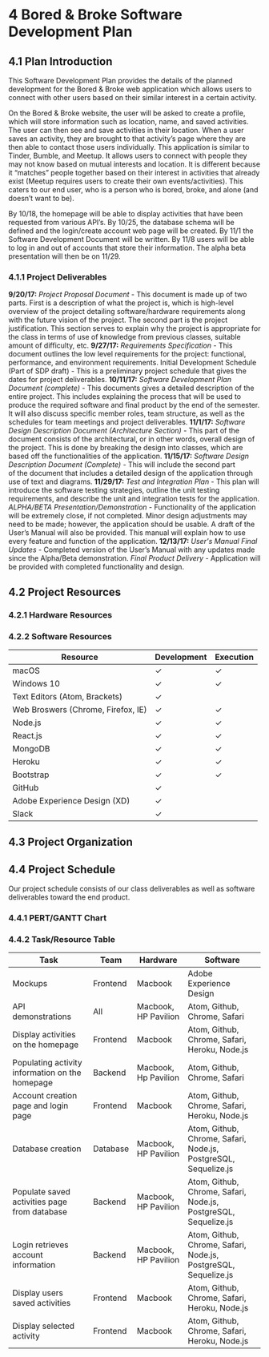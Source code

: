 # 4 Bored & Broke Software Development Plan
## 4.1 Plan Introduction

This Software Development Plan provides the details of the planned development for the Bored & Broke web application which allows users to connect with other users based on their similar interest in a certain activity.     

On the Bored & Broke website, the user will be asked to create a profile, which will store information such as location, name, and saved activities. The user can then see and save activities in their location. When a user saves an activity, they are brought to that activity’s page where they are then able to contact those users individually. This application is similar to Tinder, Bumble, and Meetup. It allows users to connect with people they may not know based on mutual interests and location. It is different because it “matches” people together based on their interest in activities that already exist (Meetup requires users to create their own events/activities). This caters to our end user, who is a person who is bored, broke, and alone (and doesn’t want to be).        

By 10/18, the homepage will be able to display activities that have been requested from various API’s. By 10/25, the database schema will be defined and the login/create account web page will be created. By 11/1 the Software Development Document will be written. By 11/8 users will be able to log in and out of accounts that store their information. The alpha beta presentation will then be on 11/29.

### 4.1.1 Project Deliverables

**9/20/17:**
_Project Proposal Document_ - This document is made up of two parts. First is a description of what the project is, which is high-level overview of the project detailing software/hardware requirements along with the future vision of the project. The second part is the project justification.  This section serves to explain why the project is appropriate for the class in terms of use of knowledge from previous classes, suitable amount of difficulty, etc.
**9/27/17:**
_Requirements Specification_ - This document outlines the low level requirements for the 	project: functional, performance, and environment requirements.
Initial Development Schedule (Part of SDP draft) - This is a preliminary project
schedule that gives the dates for project deliverables.
**10/11/17:**
_Software Development Plan Document (complete)_ - This documents gives a detailed
description of the entire project. This includes explaining the process that will be used
to produce the required software and final product by the end of the semester.  It will
also discuss specific member roles, team structure, as well as the schedules for team
meetings and project deliverables.
**11/1/17:**
_Software Design Description Document (Architecture Section)_ - This part of the
document consists of the architectural, or in other words, overall design of the project.
This is done by breaking the design into classes, which are based off the
functionalities of the application.
**11/15/17:**
_Software Design Description Document (Complete)_ - This will include the second part 	
of the document that includes a detailed design of the application through use of text
and diagrams.
**11/29/17:**
_Test and Integration Plan_ - This plan will introduce the software testing strategies, outline the unit testing requirements, and describe the unit and integration tests for the application.
_ALPHA/BETA Presentation/Demonstration_ - Functionality of the application will be
extremely close, if not completed.  Minor design adjustments may need to be made;
however, the application should be usable. A draft of the User’s Manual will also be
provided.  This manual will explain how to use every feature and function of the
application.
**12/13/17:**
_User's Manual Final Updates_ - Completed version of the User’s Manual with any updates made since the Alpha/Beta demonstration.
_Final Product Delivery_ - Application will be provided with completed functionality and design.

## 4.2 Project Resources
### 4.2.1 Hardware Resources
### 4.2.2 Software Resources
  Resource                                 | Development   | Execution
  ---------------------------------------- | ------------- | ---------
  macOS                                    | ✓             | ✓
  Windows 10                               | ✓             | ✓
  Text Editors (Atom, Brackets)            | ✓             |  
  Web Broswers (Chrome, Firefox, IE)       | ✓             | ✓
  Node.js                                  | ✓             | ✓
  React.js                                 | ✓             | ✓
  MongoDB                                  | ✓             | ✓
  Heroku                                   | ✓             | ✓
  Bootstrap                                | ✓             | ✓
  GitHub                                   | ✓             |
  Adobe Experience Design (XD)             | ✓             |
  Slack                                    | ✓             |
## 4.3 Project Organization
## 4.4 Project Schedule
Our project schedule consists of our class deliverables as well as software deliverables toward the end product. 
### 4.4.1 PERT/GANTT Chart
### 4.4.2 Task/Resource Table

Task     | Team | Hardware | Software
------------------ |-------------|-----------| -------------
Mockups  | Frontend | Macbook | Adobe Experience Design
API demonstrations | All | Macbook, HP Pavilion | Atom, Github, Chrome, Safari
Display activities on the homepage | Frontend | Macbook | Atom, Github, Chrome, Safari, Heroku, Node.js
Populating activity information on the homepage | Backend | Macbook, Hp Pavilion | Atom, Github, Chrome, Safari
Account creation page and login page | Frontend | Macbook | Atom, Github, Chrome, Safari, Heroku, Node.js
Database creation | Database | Macbook, HP Pavilion | Atom, Github, Chrome, Safari, Node.js, PostgreSQL, Sequelize.js
Populate saved activities page from database| Backend| Macbook, HP Pavilion | Atom, Github, Chrome, Safari, Node.js, PostgreSQL, Sequelize.js
Login retrieves account information | Backend | Macbook, HP Pavilion | Atom, Github, Chrome, Safari, Node.js, PostgreSQL, Sequelize.js
Display users saved activities  | Frontend | Macbook | Atom, Github, Chrome, Safari, Heroku, Node.js
Display selected activity  | Frontend | Macbook | Atom, Github, Chrome, Safari, Heroku, Node.js

